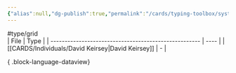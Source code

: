 ```yaml
---
{"alias":null,"dg-publish":true,"permalink":"/cards/typing-toolbox/systematic/","dgPassFrontmatter":true,"noteIcon":"1","created":"2023-04-14T15:23:00.498+02:00","updated":"2023-05-28T12:51:38.525+02:00"}
---
```


#type/grid  
| File                                                  | Type |
| ----------------------------------------------------- | ---- |
| [[CARDS/Individuals/David Keirsey\|David Keirsey]] | \-   |

{ .block-language-dataview}


